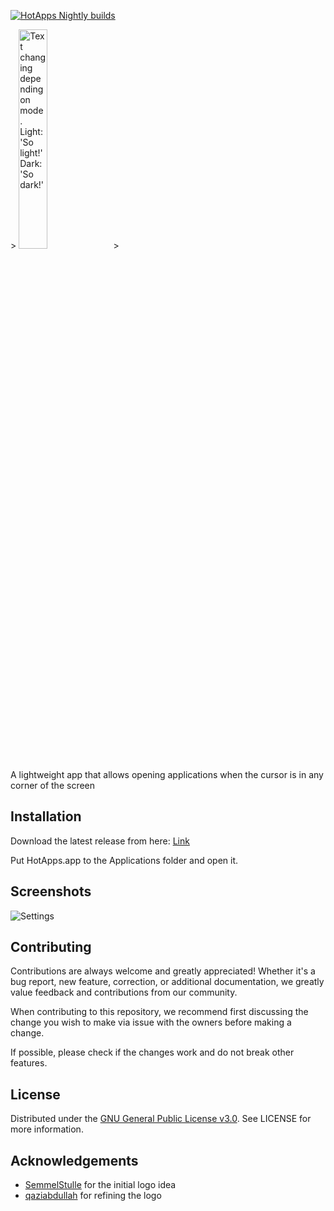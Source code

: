 [![HotApps Nightly builds](https://github.com/SkyrilHD/HotApps/actions/workflows/Build.yml/badge.svg)](https://github.com/SkyrilHD/HotApps/actions/workflows/Build.yml)


<picture>
  <source media="(prefers-color-scheme: dark)" srcset="https://user-images.githubusercontent.com/28839925/206106859-7481e14d-c434-4361-b896-7e3c9efce61e.png" width=30% height=30%>>
  <img alt="Text changing depending on mode. Light: 'So light!' Dark: 'So dark!'" src="https://user-images.githubusercontent.com/28839925/206106411-53f7c768-0afa-48d7-b1ee-eb61231afdab.png" width=30% height=30%>>
</picture>


A lightweight app that allows opening applications when the cursor is in any corner of the screen


## Installation

Download the latest release from here: [Link](https://github.com/SkyrilHD/HotApps/releases)

Put HotApps.app to the Applications folder and open it.


## Screenshots

![Settings](https://user-images.githubusercontent.com/28839925/206111142-fb06f2e7-cfaf-403d-af32-05add4b84154.jpg)


## Contributing

Contributions are always welcome and greatly appreciated! Whether it's a bug report, new feature, correction, or additional documentation, we greatly value feedback and contributions from our community.

When contributing to this repository, we recommend first discussing the change you wish to make via issue with the owners before making a change.

If possible, please check if the changes work and do not break other features.


## License

Distributed under the [GNU General Public License v3.0](https://choosealicense.com/licenses/gpl-3.0/). See LICENSE for more information.


## Acknowledgements

- [SemmelStulle](https://github.com/SemmelStulle) for the initial logo idea
- [qaziabdullah](https://github.com/qaziabdullah) for refining the logo
